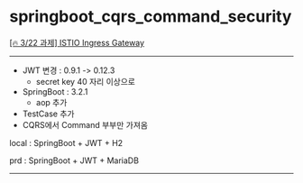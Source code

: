 # springboot_cqrs_command_security
[[🔥 3/22 과제] ISTIO Ingress Gateway ](https://www.notion.so/heewon00/240318-OpenSearch-ElasticStack-OpenFeign-Istio-44704d0495fe43728bffe1c82b1a3e40?pvs=4#1c14e5479a334286b5c4441173cf6201)  
***


- JWT 변경 : 0.9.1 ->  0.12.3
  - secret key 40 자리 이상으로
- SpringBoot : 3.2.1
  - aop 추가
- TestCase 추가
- CQRS에서 Command 부부만 가져옴 

local : SpringBoot + JWT + H2  

prd : SpringBoot + JWT + MariaDB

***
